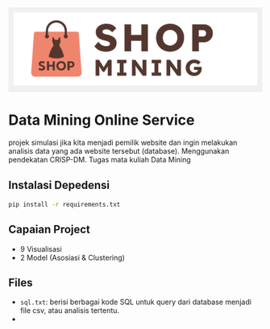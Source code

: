 <div style="background-color: #f0f0f0; padding: 10px; display: inline-block;">
  <img src="images/logo_shopmining.png" alt="Logo Shopmining" />
</div>

# Data Mining Online Service
projek simulasi jika kita menjadi pemilik website dan ingin melakukan analisis data yang ada website tersebut (database). Menggunakan pendekatan CRISP-DM. Tugas mata kuliah Data Mining

## Instalasi Depedensi
```bash
pip install -r requirements.txt
```

## Capaian Project
- 9 Visualisasi
- 2 Model (Asosiasi & Clustering)

## Files
- `sql.txt`: berisi berbagai kode SQL untuk query dari database menjadi file csv, atau analisis tertentu.
-  
